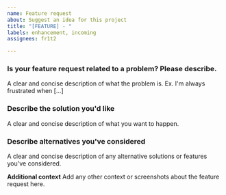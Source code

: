 ```yaml
---
name: Feature request
about: Suggest an idea for this project
title: "[FEATURE] - "
labels: enhancement, incoming
assignees: fr1t2

---
```


### **Is your feature request related to a problem? Please describe.**
A clear and concise description of what the problem is. Ex. I'm always frustrated when [...]

### **Describe the solution you'd like**
A clear and concise description of what you want to happen.

### **Describe alternatives you've considered**
A clear and concise description of any alternative solutions or features you've considered.

**Additional context**
Add any other context or screenshots about the feature request here.
